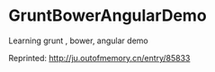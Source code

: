 GruntBowerAngularDemo
=====================

Learning grunt , bower, angular demo

Reprinted: http://ju.outofmemory.cn/entry/85833
